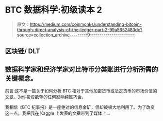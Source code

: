 # BTC 数据科学:初级读本 2

> 原文：<https://medium.com/coinmonks/understanding-bitcoin-through-direct-analysis-of-the-ledger-part-2-99a5652483dc?source=collection_archive---------9----------------------->

## 区块链/ DLT

## 数据科学家和经济学家对比特币分类账进行分析所需的关键概念。

前言:这不是一篇关于如何分析 BTC 相对于其他加密货币或法定货币的市场价值的文章。对你投资欲望的任何影响纯属巧合。

我相信《BTC 纪事报》是一座绝对的信息金矿，但却被极大地利用了。为了改变这一点，我把我在 Kaggle 上发表的文章带到了媒体上…